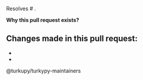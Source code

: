 Resolves # .

**Why this pull request exists?**

**Changes made in this pull request:**
- 
-
-

@turkupy/turkypy-maintainers
